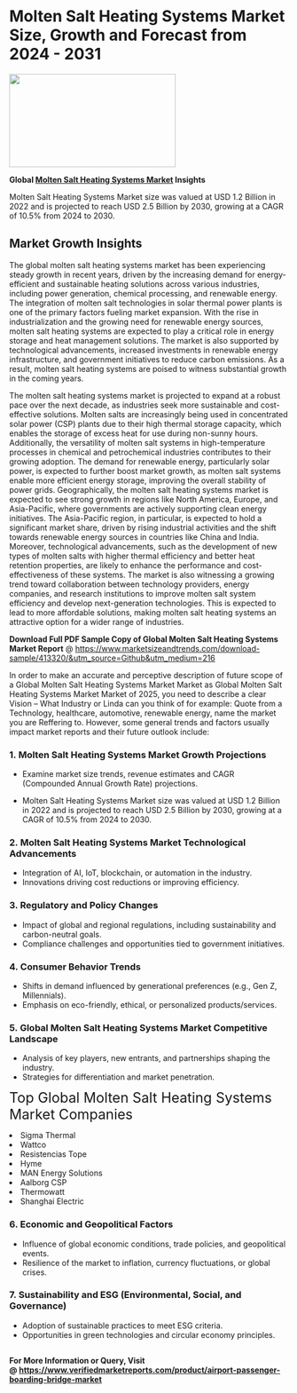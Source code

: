 <H1>Molten Salt Heating Systems Market Size, Growth and Forecast from 2024 - 2031</H1><img class="aligncenter size-medium wp-image-584254" src="https://thirdeyenews.in/wp-content/uploads/2024/09/Global-Market-Research-300x168.jpeg" alt="" width="300" height="168" /><p><strong>Global&nbsp;<a href="https://www.marketsizeandtrends.com/download-sample/413320/&amp;utm_source=Github&utm_medium=216">Molten Salt Heating Systems Market</a> Insights</strong></p><p>Molten Salt Heating Systems Market size was valued at USD 1.2 Billion in 2022 and is projected to reach USD 2.5 Billion by 2030, growing at a CAGR of 10.5% from 2024 to 2030.</p><p><h2>Market Growth Insights</h2> <p>The global molten salt heating systems market has been experiencing steady growth in recent years, driven by the increasing demand for energy-efficient and sustainable heating solutions across various industries, including power generation, chemical processing, and renewable energy. The integration of molten salt technologies in solar thermal power plants is one of the primary factors fueling market expansion. With the rise in industrialization and the growing need for renewable energy sources, molten salt heating systems are expected to play a critical role in energy storage and heat management solutions. The market is also supported by technological advancements, increased investments in renewable energy infrastructure, and government initiatives to reduce carbon emissions. As a result, molten salt heating systems are poised to witness substantial growth in the coming years. </p> <p>The molten salt heating systems market is projected to expand at a robust pace over the next decade, as industries seek more sustainable and cost-effective solutions. Molten salts are increasingly being used in concentrated solar power (CSP) plants due to their high thermal storage capacity, which enables the storage of excess heat for use during non-sunny hours. Additionally, the versatility of molten salt systems in high-temperature processes in chemical and petrochemical industries contributes to their growing adoption. The demand for renewable energy, particularly solar power, is expected to further boost market growth, as molten salt systems enable more efficient energy storage, improving the overall stability of power grids. Geographically, the molten salt heating systems market is expected to see strong growth in regions like North America, Europe, and Asia-Pacific, where governments are actively supporting clean energy initiatives. The Asia-Pacific region, in particular, is expected to hold a significant market share, driven by rising industrial activities and the shift towards renewable energy sources in countries like China and India. Moreover, technological advancements, such as the development of new types of molten salts with higher thermal efficiency and better heat retention properties, are likely to enhance the performance and cost-effectiveness of these systems. The market is also witnessing a growing trend toward collaboration between technology providers, energy companies, and research institutions to improve molten salt system efficiency and develop next-generation technologies. This is expected to lead to more affordable solutions, making molten salt heating systems an attractive option for a wider range of industries. </p><p><span class=""><strong>Download Full PDF Sample Copy of Global Molten Salt Heating Systems Market Report</strong> @ <a href="https://www.marketsizeandtrends.com/download-sample/413320/&amp;utm_source=Github&utm_medium=216" target="_blank">https://www.marketsizeandtrends.com/download-sample/413320/&amp;utm_source=Github&utm_medium=216</a></span></p><p>In order to make an accurate and perceptive description of future scope of a Global&nbsp;Molten Salt Heating Systems Market Market as Global&nbsp;Molten Salt Heating Systems Market Market of 2025, you need to describe a clear Vision &ndash; What Industry or Linda can you think of for example: Quote from a Technology, healthcare, automotive, renewable energy, name the market you are Reffering to. However, some general trends and factors usually impact market reports and their future outlook include:</p><h3>1.&nbsp;<strong>Molten Salt Heating Systems Market Growth Projections</strong></h3><ul><li>Examine market size trends, revenue estimates and CAGR (Compounded Annual Growth Rate) projections.</li><li><p>Molten Salt Heating Systems Market size was valued at USD 1.2 Billion in 2022 and is projected to reach USD 2.5 Billion by 2030, growing at a CAGR of 10.5% from 2024 to 2030.</p></li></ul><h3>2.&nbsp;<strong>Molten Salt Heating Systems Market Technological Advancements</strong></h3><ul><li>Integration of AI, IoT, blockchain, or automation in the industry.</li><li>Innovations driving cost reductions or improving efficiency.</li></ul><h3>3.&nbsp;<strong>Regulatory and Policy Changes</strong></h3><ul><li>Impact of global and regional regulations, including sustainability and carbon-neutral goals.</li><li>Compliance challenges and opportunities tied to government initiatives.</li></ul><h3>4.&nbsp;<strong>Consumer Behavior Trends</strong></h3><ul><li>Shifts in demand influenced by generational preferences (e.g., Gen Z, Millennials).</li><li>Emphasis on eco-friendly, ethical, or personalized products/services.</li></ul><h3>5.&nbsp;<strong>Global Molten Salt Heating Systems Market Competitive Landscape</strong></h3><ul><li>Analysis of key players, new entrants, and partnerships shaping the industry.</li><li>Strategies for differentiation and market penetration.</li></ul><p data-pm-slice="1 1 []"><span style="color: inherit; font-family: inherit; font-size: 25px;">Top Global Molten Salt Heating Systems Market Companies</span></p><div class="" data-test-id=""><p><li>Sigma Thermal</li><li> Wattco</li><li> Resistencias Tope</li><li> Hyme</li><li> MAN Energy Solutions</li><li> Aalborg CSP</li><li> Thermowatt</li><li> Shanghai Electric</li></p></div><h3>6.&nbsp;<strong>Economic and Geopolitical Factors</strong></h3><ul><li>Influence of global economic conditions, trade policies, and geopolitical events.</li><li>Resilience of the market to inflation, currency fluctuations, or global crises.</li></ul><h3>7.&nbsp;<strong>Sustainability and ESG (Environmental, Social, and Governance)</strong></h3><ul><li>Adoption of sustainable practices to meet ESG criteria.</li><li>Opportunities in green technologies and circular economy principles.</li></ul><h2><strong style="font-size: 14px;">For More Information or Query, Visit @&nbsp;</strong><a style="background-color: #ffffff; font-size: 14px;" href="https://www.marketsizeandtrends.com/report/molten-salt-heating-systems-market/" target="_blank">https://www.verifiedmarketreports.com/product/airport-passenger-boarding-bridge-market</a></h2>
